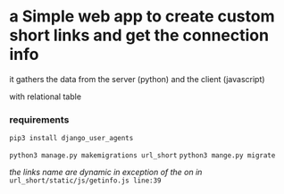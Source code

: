 # a Simple web app to create custom short links and get the connection info

it gathers the data from the server (python)
and the client (javascript)

with relational table

### requirements

`pip3 install django_user_agents`

`python3 manage.py makemigrations url_short`
`python3 mange.py migrate`

*the links name are dynamic in exception of the on in* `url_short/static/js/getinfo.js line:39` 

